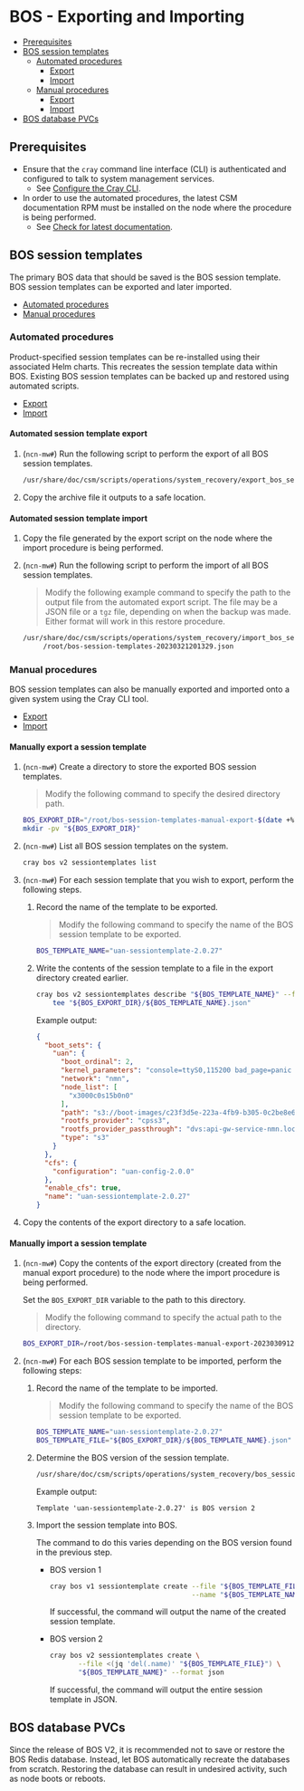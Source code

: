 # BOS - Exporting and Importing

- [Prerequisites](#prerequisites)
- [BOS session templates](#bos-session-templates)
  - [Automated procedures](#automated-procedures)
    - [Export](#automated-session-template-export)
    - [Import](#automated-session-template-import)
  - [Manual procedures](#manual-procedures)
    - [Export](#manually-export-a-session-template)
    - [Import](#manually-import-a-session-template)
- [BOS database PVCs](#bos-database-pvcs)

## Prerequisites

- Ensure that the `cray` command line interface (CLI) is authenticated and configured to talk to system management services.
  - See [Configure the Cray CLI](../configure_cray_cli.md).
- In order to use the automated procedures, the latest CSM documentation RPM must be installed on the node where the procedure is being performed.
  - See [Check for latest documentation](../../update_product_stream/README.md#check-for-latest-documentation).

## BOS session templates

The primary BOS data that should be saved is the BOS session template. BOS session templates can be exported and later imported.

- [Automated procedures](#automated-procedures)
- [Manual procedures](#manual-procedures)

### Automated procedures

Product-specified session templates can be re-installed using their associated Helm charts. This recreates the session template data within BOS.
Existing BOS session templates can be backed up and restored using automated scripts.

- [Export](#automated-session-template-export)
- [Import](#automated-session-template-import)

#### Automated session template export

1. (`ncn-mw#`) Run the following script to perform the export of all BOS session templates.

   ```bash
   /usr/share/doc/csm/scripts/operations/system_recovery/export_bos_sessiontemplates.sh
   ```

1. Copy the archive file it outputs to a safe location.

#### Automated session template import

1. Copy the file generated by the export script on the node where the import procedure is being performed.

1. (`ncn-mw#`) Run the following script to perform the import of all BOS session templates.

   > Modify the following example command to specify the path to the output file from the automated export script.
   > The file may be a JSON file or a `tgz` file, depending on when the backup was made. Either format will work
   > in this restore procedure.

   ```bash
   /usr/share/doc/csm/scripts/operations/system_recovery/import_bos_sessiontemplates.sh \
        /root/bos-session-templates-20230321201329.json
   ```

### Manual procedures

BOS session templates can also be manually exported and imported onto a given system using the Cray CLI tool.

- [Export](#manually-export-a-session-template)
- [Import](#manually-import-a-session-template)

#### Manually export a session template

1. (`ncn-mw#`) Create a directory to store the exported BOS session templates.

   > Modify the following command to specify the desired directory path.

   ```bash
   BOS_EXPORT_DIR="/root/bos-session-templates-manual-export-$(date +%Y%m%d%H%M%S)"
   mkdir -pv "${BOS_EXPORT_DIR}"
   ```

1. (`ncn-mw#`) List all BOS session templates on the system.

   ```bash
   cray bos v2 sessiontemplates list
   ```

1. (`ncn-mw#`) For each session template that you wish to export, perform the following steps.

   1. Record the name of the template to be exported.

      > Modify the following command to specify the name of the BOS session template to be exported.

      ```bash
      BOS_TEMPLATE_NAME="uan-sessiontemplate-2.0.27"
      ```

   1. Write the contents of the session template to a file in the export directory created earlier.

      ```bash
      cray bos v2 sessiontemplates describe "${BOS_TEMPLATE_NAME}" --format json |
          tee "${BOS_EXPORT_DIR}/${BOS_TEMPLATE_NAME}.json"
      ```

      Example output:

      ```json
      {
        "boot_sets": {
          "uan": {
            "boot_ordinal": 2,
            "kernel_parameters": "console=ttyS0,115200 bad_page=panic crashkernel=340M hugepagelist=2m-2g intel_iommu=off intel_pstate=disable iommu=pt ip=nmn0:dhcp numa_interleave_omit=headless numa_zonelist_order=node oops=panic pageblock_order=14 pcie_ports=native printk.synchronous=y quiet rd.neednet=1 rd.retry=10 rd.shell turbo_boost_limit=999 ifmap=net2:nmn0,lan0:hsn0,lan1:hsn1 spire_join_token=${SPIRE_JOIN_TOKEN}",
            "network": "nmn",
            "node_list": [
              "x3000c0s15b0n0"
            ],
            "path": "s3://boot-images/c23f3d5e-223a-4fb9-b305-0c2be8e63615/manifest.json",
            "rootfs_provider": "cpss3",
            "rootfs_provider_passthrough": "dvs:api-gw-service-nmn.local:300:nmn0",
            "type": "s3"
          }
        },
        "cfs": {
          "configuration": "uan-config-2.0.0"
        },
        "enable_cfs": true,
        "name": "uan-sessiontemplate-2.0.27"
      }
      ```

1. Copy the contents of the export directory to a safe location.

#### Manually import a session template

1. (`ncn-mw#`) Copy the contents of the export directory (created from the manual export procedure) to the node where the import procedure is being performed.

   Set the `BOS_EXPORT_DIR` variable to the path to this directory.

   > Modify the following command to specify the actual path to the directory.

   ```bash
   BOS_EXPORT_DIR=/root/bos-session-templates-manual-export-20230309121244
   ```

1. (`ncn-mw#`) For each BOS session template to be imported, perform the following steps:

   1. Record the name of the template to be imported.

      > Modify the following command to specify the name of the BOS session template to be exported.

      ```bash
      BOS_TEMPLATE_NAME="uan-sessiontemplate-2.0.27"
      BOS_TEMPLATE_FILE="${BOS_EXPORT_DIR}/${BOS_TEMPLATE_NAME}.json"
      ```

   1. Determine the BOS version of the session template.

      ```bash
      /usr/share/doc/csm/scripts/operations/system_recovery/bos_session_template_version.py "${BOS_TEMPLATE_FILE}"
      ```

      Example output:

      ```text
      Template 'uan-sessiontemplate-2.0.27' is BOS version 2
      ```

   1. Import the session template into BOS.

      The command to do this varies depending on the BOS version found in the previous step.

      - BOS version 1

         ```bash
         cray bos v1 sessiontemplate create --file "${BOS_TEMPLATE_FILE}" \
                                            --name "${BOS_TEMPLATE_NAME}"
         ```

         If successful, the command will output the name of the created session template.

      - BOS version 2

         ```bash
         cray bos v2 sessiontemplates create \
                --file <(jq 'del(.name)' "${BOS_TEMPLATE_FILE}") \
                "${BOS_TEMPLATE_NAME}" --format json
         ```

         If successful, the command will output the entire session template in JSON.

## BOS database PVCs

Since the release of BOS V2, it is recommended not to save or restore the BOS Redis database. Instead, let BOS automatically recreate the databases from scratch.
Restoring the database can result in undesired activity, such as node boots or reboots.
